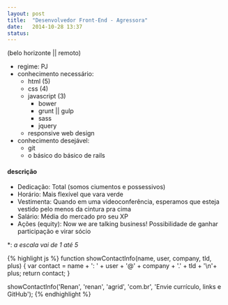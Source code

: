 ```yaml
---
layout: post
title:  "Desenvolvedor Front-End - Agressora" 
date:   2014-10-28 13:37
status: 
---
```


(belo horizonte || remoto)

* regime: PJ
* conhecimento necessário:
  * html (5)
  * css (4)
  * javascript (3)
    * bower
    * grunt || gulp
    * sass
    * jquery
  * responsive web design
* conhecimento desejável:
  * git
  * o básico do básico de rails

#### descrição

* Dedicação: Total (somos ciumentos e possessivos)
* Horário: Mais flexível que vara verde
* Vestimenta: Quando em uma videoconferência, esperamos que esteja vestido pelo menos da cintura pra cima
* Salário: Média do mercado pro seu XP 
* Ações (equity): Now we are talking business! Possibilidade de ganhar participação e virar sócio

\*: *a escala vai de 1 até 5*


{% highlight js %}
function showContactInfo(name, user, company, tld, plus) {
  var contact = name + ': ' + user + '@' + company + '.' + tld + '\n'+ plus;
  return contact;
}

showContactInfo('Renan', 'renan', 'agrid', 'com.br', 'Envie currículo, links e GitHub');
{% endhighlight %}
